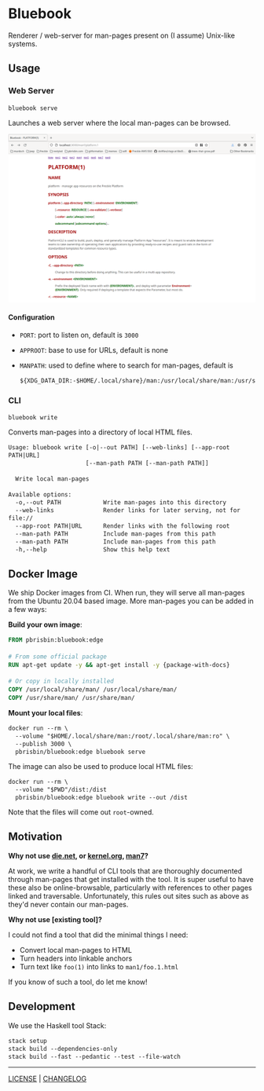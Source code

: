 # Bluebook

Renderer / web-server for man-pages present on (I assume) Unix-like systems.

## Usage

### Web Server

```console
bluebook serve
```

Launches a web server where the local man-pages can be browsed.

![](./screenshots/platform.1.png)

#### Configuration

- `PORT`: port to listen on, default is `3000`
- `APPROOT`: base to use for URLs, default is none
- `MANPATH`: used to define where to search for man-pages, default is

  ```
  ${XDG_DATA_DIR:-$HOME/.local/share}/man:/usr/local/share/man:/usr/share/man
  ```

### CLI

```console
bluebook write
```

Converts man-pages into a directory of local HTML files.

```
Usage: bluebook write [-o|--out PATH] [--web-links] [--app-root PATH|URL] 
                      [--man-path PATH [--man-path PATH]]

  Write local man-pages

Available options:
  -o,--out PATH            Write man-pages into this directory
  --web-links              Render links for later serving, not for file://
  --app-root PATH|URL      Render links with the following root
  --man-path PATH          Include man-pages from this path
  --man-path PATH          Include man-pages from this path
  -h,--help                Show this help text
```

## Docker Image

We ship Docker images from CI. When run, they will serve all man-pages from the
Ubuntu 20.04 based image. More man-pages you can be added in a few ways:

**Build your own image**:

```dockerfile
FROM pbrisbin:bluebook:edge

# From some official package
RUN apt-get update -y && apt-get install -y {package-with-docs}

# Or copy in locally installed
COPY /usr/local/share/man/ /usr/local/share/man/
COPY /usr/share/man/ /usr/share/man/
```

**Mount your local files**:

```console
docker run --rm \
  --volume "$HOME/.local/share/man:/root/.local/share/man:ro" \
  --publish 3000 \
  pbrisbin/bluebook:edge bluebook serve
```

The image can also be used to produce local HTML files:

```console
docker run --rm \
  --volume "$PWD"/dist:/dist
  pbrisbin/bluebook:edge bluebook write --out /dist
```

Note that the files will come out `root`-owned.

## Motivation

**Why not use [die.net](https://linux.die.net/man/), or
[kernel.org](https://www.kernel.org/doc/man-pages/),
[man7](https://man7.org/linux/man-pages/index.html)?**

At work, we write a handful of CLI tools that are thoroughly documented through
man-pages that get installed with the tool. It is super useful to have these
also be online-browsable, particularly with references to other pages linked and
traversable. Unfortunately, this rules out sites such as above as they'd never
contain our man-pages.

**Why not use [existing tool]?**

I could not find a tool that did the minimal things I need:

- Convert local man-pages to HTML
- Turn headers into linkable anchors
- Turn text like `foo(1)` into links to `man1/foo.1.html`

If you know of such a tool, do let me know!

## Development

We use the Haskell tool Stack:

```console
stack setup
stack build --dependencies-only
stack build --fast --pedantic --test --file-watch
```

---

[LICENSE](./LICENSE) | [CHANGELOG](./CHANGELOG.md)
